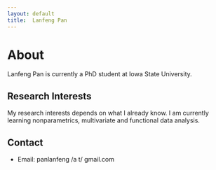 ```yaml
---
layout: default 
title:  Lanfeng Pan
---
```

 <h1>About</h1>
 
Lanfeng Pan is currently a PhD student at Iowa State University. 


## Research Interests

 My research interests depends on what I already know. I am currently learning nonparametrics, multivariate and functional data analysis.
 
## Contact

 - Email: panlanfeng /a t/ gmail.com
